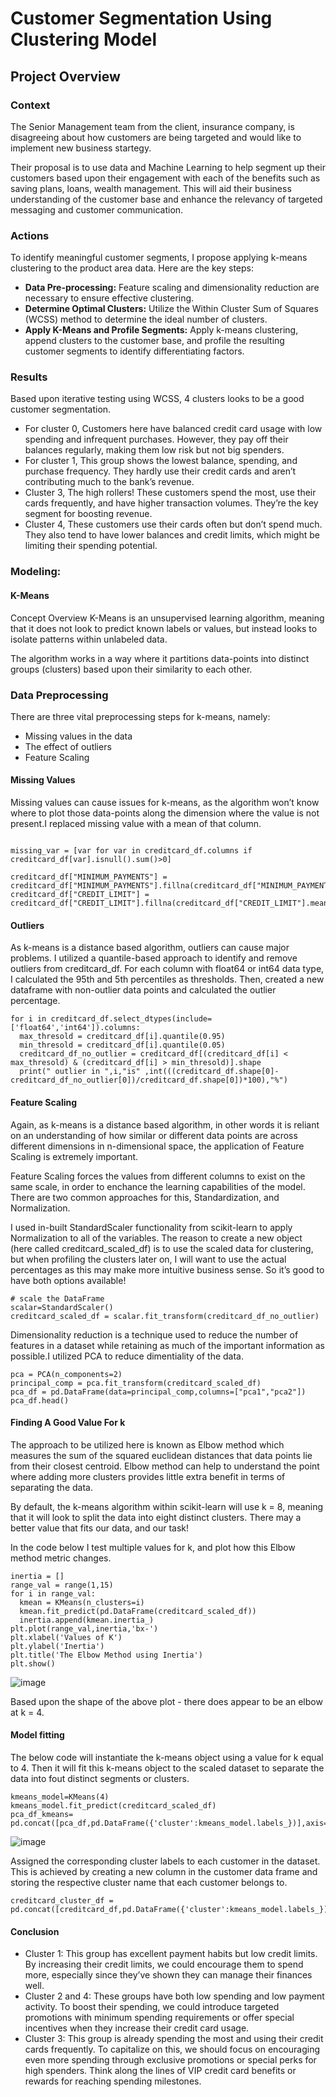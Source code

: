 # Customer Segmentation Using Clustering Model

## Project Overview 
### Context
The Senior Management team from the client, insurance company,  is disagreeing about how customers are being targeted and would like to implement new business startegy. 

Their proposal is to use data and Machine Learning to help segment up their customers based upon their engagement with each of the benefits such as saving plans, loans, wealth management.  This will aid their business understanding of the customer base and enhance the relevancy of targeted messaging and customer communication.

### Actions
To identify meaningful customer segments, I propose applying k-means clustering to the product area data. Here are the key steps:

- **Data Pre-processing:** Feature scaling and dimensionality reduction are necessary to ensure effective clustering.
- **Determine Optimal Clusters:** Utilize the Within Cluster Sum of Squares (WCSS) method to determine the ideal number of clusters.
- **Apply K-Means and Profile Segments:** Apply k-means clustering, append clusters to the customer base, and profile the resulting customer segments to identify differentiating factors.

### Results
Based upon iterative testing using WCSS, 4 clusters looks to be a good customer segmentation.

- For cluster 0, Customers here have balanced credit card usage with low spending and infrequent purchases. However, they pay off their balances regularly, making them low risk but not big spenders.
- For cluster 1,  This group shows the lowest balance, spending, and purchase frequency. They hardly use their credit cards and aren’t contributing much to the bank’s revenue.
- Cluster 3, The high rollers! These customers spend the most, use their cards frequently, and have higher transaction volumes. They’re the key segment for boosting revenue.
- Cluster 4, These customers use their cards often but don’t spend much. They also tend to have lower balances and credit limits, which might be limiting their spending potential.

### Modeling:
#### K-Means

Concept Overview
K-Means is an unsupervised learning algorithm, meaning that it does not look to predict known labels or values, but instead looks to isolate patterns within unlabeled data.

The algorithm works in a way where it partitions data-points into distinct groups (clusters) based upon their similarity to each other.

### Data Preprocessing
There are three vital preprocessing steps for k-means, namely:

- Missing values in the data
- The effect of outliers
- Feature Scaling

#### Missing Values
Missing values can cause issues for k-means, as the algorithm won’t know where to plot those data-points along the dimension where the value is not present.I replaced missing value with a mean of that column. 

```

missing_var = [var for var in creditcard_df.columns if creditcard_df[var].isnull().sum()>0]

creditcard_df["MINIMUM_PAYMENTS"] = creditcard_df["MINIMUM_PAYMENTS"].fillna(creditcard_df["MINIMUM_PAYMENTS"].mean())
creditcard_df["CREDIT_LIMIT"] = creditcard_df["CREDIT_LIMIT"].fillna(creditcard_df["CREDIT_LIMIT"].mean())
```

#### Outliers
As k-means is a distance based algorithm, outliers can cause major problems. I utilized a quantile-based approach to identify and remove outliers from creditcard_df. For each column with float64 or int64 data type, I calculated the 95th and 5th percentiles as thresholds. Then, created a new dataframe with non-outlier data points and calculated the outlier percentage.

```
for i in creditcard_df.select_dtypes(include=['float64','int64']).columns:
  max_thresold = creditcard_df[i].quantile(0.95)
  min_thresold = creditcard_df[i].quantile(0.05)
  creditcard_df_no_outlier = creditcard_df[(creditcard_df[i] < max_thresold) & (creditcard_df[i] > min_thresold)].shape
  print(" outlier in ",i,"is" ,int(((creditcard_df.shape[0]-creditcard_df_no_outlier[0])/creditcard_df.shape[0])*100),"%")
```

#### Feature Scaling
Again, as k-means is a distance based algorithm, in other words it is reliant on an understanding of how similar or different data points are across different dimensions in n-dimensional space, the application of Feature Scaling is extremely important.

Feature Scaling forces the values from different columns to exist on the same scale, in order to enchance the learning capabilities of the model. There are two common approaches for this, Standardization, and Normalization.

I used in-built StandardScaler functionality from scikit-learn to apply Normalization to all of the variables. The reason to create a new object (here called creditcard_scaled_df) is to use the scaled data for clustering, but when profiling the clusters later on, I will want to use the actual percentages as this may make more intuitive business sense. So it’s good to have both options available!

```
# scale the DataFrame
scalar=StandardScaler()
creditcard_scaled_df = scalar.fit_transform(creditcard_df_no_outlier)
```

Dimensionality reduction is a technique used to reduce the number of features in a dataset while retaining as much of the important information as possible.I utilized PCA to reduce dimentiality of the data.

```
pca = PCA(n_components=2)
principal_comp = pca.fit_transform(creditcard_scaled_df)
pca_df = pd.DataFrame(data=principal_comp,columns=["pca1","pca2"])
pca_df.head()
```

#### Finding A Good Value For k
The approach to be utilized here is known as Elbow method which measures the sum of the squared euclidean distances that data points lie from their closest centroid. Elbow method can help to understand the point where adding more clusters provides little extra benefit in terms of separating the data.

By default, the k-means algorithm within scikit-learn will use k = 8, meaning that it will look to split the data into eight distinct clusters. There may a better value that fits our data, and our task!

In the code below I test multiple values for k, and plot how this Elbow method metric changes. 

```
inertia = []
range_val = range(1,15)
for i in range_val:
  kmean = KMeans(n_clusters=i)
  kmean.fit_predict(pd.DataFrame(creditcard_scaled_df))
  inertia.append(kmean.inertia_)
plt.plot(range_val,inertia,'bx-')
plt.xlabel('Values of K') 
plt.ylabel('Inertia') 
plt.title('The Elbow Method using Inertia') 
plt.show()
```
![image](https://github.com/user-attachments/assets/25c3c7d2-543a-45cf-886c-99a86a5cef9e)

Based upon the shape of the above plot - there does appear to be an elbow at k = 4.

#### Model fitting
The below code will instantiate the k-means object using a value for k equal to 4. Then it will fit this k-means object to the scaled dataset to separate the data into fout distinct segments or clusters.

```
kmeans_model=KMeans(4)
kmeans_model.fit_predict(creditcard_scaled_df)
pca_df_kmeans= pd.concat([pca_df,pd.DataFrame({'cluster':kmeans_model.labels_})],axis=1)
```

![image](https://github.com/user-attachments/assets/c908f799-256b-43fa-9144-7ee745031ebf)

Assigned the corresponding cluster labels to each customer in the dataset. This is achieved by creating a new column in the customer data frame and storing the respective cluster name that each customer belongs to.

```
creditcard_cluster_df = pd.concat([creditcard_df,pd.DataFrame({'cluster':kmeans_model.labels_})],axis=1)
```

#### Conclusion
- Cluster 1: This group has excellent payment habits but low credit limits. By increasing their credit limits, we could encourage them to spend more, especially since they’ve shown they can manage their finances well.
- Cluster 2 and 4: These groups have both low spending and low payment activity. To boost their spending, we could introduce targeted promotions with minimum spending requirements or offer special incentives when they increase their credit card usage.
- Cluster 3: This group is already spending the most and using their credit cards frequently. To capitalize on this, we should focus on encouraging even more spending through exclusive promotions or special perks for high spenders. Think along the lines of VIP credit card benefits or rewards for reaching spending milestones.




  
